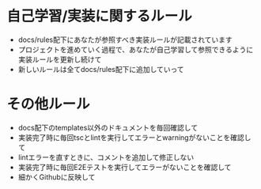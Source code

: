 # 自己学習/実装に関するルール
- docs/rules配下にあなたが参照すべき実装ルールが記載されています
- プロジェクトを進めていく過程で、あなたが自己学習して参照できるように実装ルールを更新し続けて
- 新しいルールは全てdocs/rules配下に追加していって

# その他ルール
- docs配下のtemplates以外のドキュメントを毎回確認して
- 実装完了時に毎回tscとlintを実行してエラーとwarningがないことを確認して
- lintエラーを直すときに、コメントを追加して修正しない
- 実装完了時に毎回E2Eテストを実行してエラーがないことを確認して
- 細かくGithubに反映して